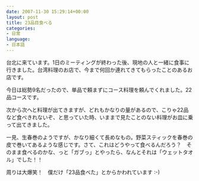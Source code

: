 ```yaml
---
date: 2007-11-30 15:29:14+00:00
layout: post
title: 23品目食べる
categories:
- 日常
language:
- 日本語
---
```


台北に来ています。1日のミーティングが終わった後、現地の人と一緒に食事に行きました。台湾料理のお店で、今まで何回か連れてきてもらったことのあるお店です。

今日は総勢9名だったので、単品で頼まずにコース料理を頼んでくれました。22品コースです。

次から次へと料理が出てきますが、どれもかなりの量があるので、こりゃ22品など食べきれないぞ、と思っていた時、いままで見たことのない料理がお皿に乗って出てきました。

一見、生春巻のようですが、かなり細くて長めなもの。野菜スティックを春巻の皮で巻いてあるような感じです。さて、これはどうやって食べるんだろう？　そのまま食べるのかな、っと「ガブっ」とやったら、なんとそれは「ウェットタオル」でした！！

周りは大爆笑！　僕だけ「23品食べた」とからかわれています :-)
